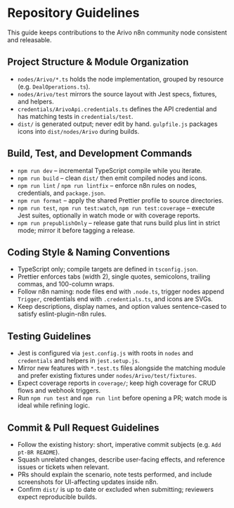 # Repository Guidelines

This guide keeps contributions to the Arivo n8n community node consistent and releasable.

## Project Structure & Module Organization
- `nodes/Arivo/*.ts` holds the node implementation, grouped by resource (e.g. `DealOperations.ts`).
- `nodes/Arivo/test` mirrors the source layout with Jest specs, fixtures, and helpers.
- `credentials/ArivoApi.credentials.ts` defines the API credential and has matching tests in `credentials/test`.
- `dist/` is generated output; never edit by hand. `gulpfile.js` packages icons into `dist/nodes/Arivo` during builds.

## Build, Test, and Development Commands
- `npm run dev` – incremental TypeScript compile while you iterate.
- `npm run build` – clean `dist/` then emit compiled nodes and icons.
- `npm run lint` / `npm run lintfix` – enforce n8n rules on nodes, credentials, and `package.json`.
- `npm run format` – apply the shared Prettier profile to source directories.
- `npm run test`, `npm run test:watch`, `npm run test:coverage` – execute Jest suites, optionally in watch mode or with coverage reports.
- `npm run prepublishOnly` – release gate that runs build plus lint in strict mode; mirror it before tagging a release.

## Coding Style & Naming Conventions
- TypeScript only; compile targets are defined in `tsconfig.json`.
- Prettier enforces tabs (width 2), single quotes, semicolons, trailing commas, and 100-column wraps.
- Follow n8n naming: node files end with `.node.ts`, trigger nodes append `Trigger`, credentials end with `.credentials.ts`, and icons are SVGs.
- Keep descriptions, display names, and option values sentence-cased to satisfy eslint-plugin-n8n rules.

## Testing Guidelines
- Jest is configured via `jest.config.js` with roots in `nodes` and `credentials` and helpers in `jest.setup.js`.
- Mirror new features with `*.test.ts` files alongside the matching module and prefer existing fixtures under `nodes/Arivo/test/fixtures`.
- Expect coverage reports in `coverage/`; keep high coverage for CRUD flows and webhook triggers.
- Run `npm run test` and `npm run lint` before opening a PR; watch mode is ideal while refining logic.

## Commit & Pull Request Guidelines
- Follow the existing history: short, imperative commit subjects (e.g. `Add pt-BR README`).
- Squash unrelated changes, describe user-facing effects, and reference issues or tickets when relevant.
- PRs should explain the scenario, note tests performed, and include screenshots for UI-affecting updates inside n8n.
- Confirm `dist/` is up to date or excluded when submitting; reviewers expect reproducible builds.
